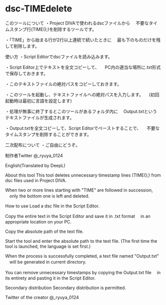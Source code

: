 # dsc-TIMEdelete

このツールについて
・Project DIVAで使われるdscファイルから
　不要なタイムスタンプ行(TIME();)を削除するツールです。

・「TIME」から始まる行が2行以上連続で続いたときに
　最も下のものだけを残して削除します。

使い方
・Script Editorでdscファイルを読み込みます。

・Script Editor上でテキストを全文コピーして、
　PC内の適当な場所に.txt形式で保存しておきます。

・このテキストファイルの絶対パスをコピーしておきます。

・このツールを起動し、テキストファイルへの絶対パスを入力します。
　(初回起動時は最初に言語を設定します)

・処理が無事に終了するとこのツールがあるフォルダ内に
　Output.txtというテキストファイルが生成されます。

・Output.txtを全文コピーして、Script Editorでペーストすることで、
　不要なタイムスタンプを削除することができます。

二次配布について
・ご自由にどうぞ。

制作者Twitter
@_ryuya_0124



English(Translated by DeepL)

About this tool
This tool deletes unnecessary timestamp lines (TIME();) from dsc files used in Project DIVA.

When two or more lines starting with "TIME" are followed in succession,
　only the bottom one is left and deleted.

How to use
Load a dsc file in the Script Editor.

Copy the entire text in the Script Editor and save it in .txt format
　in an appropriate location on your PC.

Copy the absolute path of the text file.

Start the tool and enter the absolute path to the text file. 
(The first time the tool is launched, the language is set first.)

When the process is successfully completed, a text file named "Output.txt"
　will be generated in current directory.

You can remove unnecessary timestamps by copying the Output.txt file
　in its entirety and pasting it in the Script Editor.

Secondary distribution
Secondary distribution is permitted.

Twitter of the creator
@_ryuya_0124
